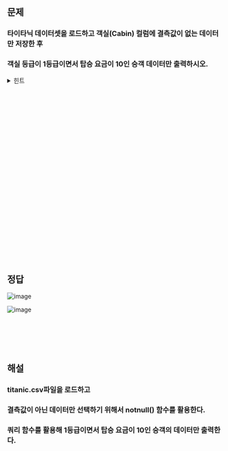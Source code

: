 ## 문제
### 타이타닉 데이터셋을 로드하고 객실(Cabin) 컬럼에 결측값이 없는 데이터만 저장한 후
### 객실 등급이 1등급이면서 탑승 요금이 10인 승객 데이터만 출력하시오.

<details><summary>힌트</summary><p>
  결측값이 없는 데이터만 출력하고 싶을 땐 notnull() 함수를 활용한다. <br>
  쿼리 함수를 사용해보세요!
 
```python
  titanic_notnull = titanic[titanic.Cabin.notnull()]
```
</p></details>
<br><br><br><br><br><br><br><br><br><br><br><br><br><br><br><br><br><br><br><br><br><br><br><br>



## 정답
![image](https://github.com/sejongsmarcle/2023_Autumn_DataAnalysisStudy/assets/128459453/b1f7e661-21aa-418a-bcb1-92633ddc7985)

![image](https://github.com/sejongsmarcle/2023_Autumn_DataAnalysisStudy/assets/128459453/6057ede0-2fc8-4056-8752-e3c56211bd7a)

<br><br><br><br>


## 해설
### titanic.csv파일을 로드하고
### 결측값이 아닌 데이터만 선택하기 위해서 notnull() 함수를 활용한다.
### 쿼리 함수를 활용해 1등급이면서 탑승 요금이 10인 승객의 데이터만 출력한다.
